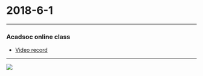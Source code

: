 2018-6-1
========
***
### Acadsoc online class
* [Video record](http://straindown.quanshi.com/doc/classroom/mp4convert/3095133zh_CN.mp4)
***
![](http://theteachersdigest.com/wp-content/uploads/2014/11/Childrens-Day-640x336.png)
